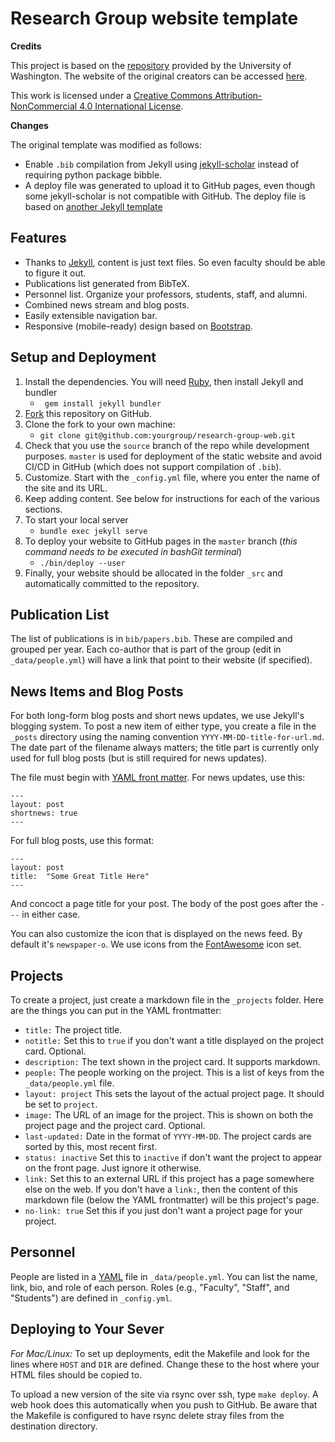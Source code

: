 
# Research Group website template

**Credits**

This project is based on the [repository](orig_repo) provided by the University of Washington. The website of the original creators can be accessed [here][sampa].

This work is licensed under a [Creative Commons Attribution-NonCommercial 4.0 International License][license].

[orig_repo]: https://github.com/uwsampa/research-group-web
[sampa]: http://sampa.cs.washington.edu/
[license]: https://creativecommons.org/licenses/by-nc/4.0/

**Changes**

The original template was modified as follows:
- Enable `.bib`  compilation from Jekyll using [jekyll-scholar](https://github.com/inukshuk/jekyll-scholar) instead of requiring python package bibble.
- A deploy file was generated to upload it to GitHub pages, even though some jekyll-scholar is not compatible with GitHub. The deploy file is based on [another Jekyll template](https://github.com/alshedivat/al-folio/blob/master/bin/deploy)


## Features

* Thanks to [Jekyll][], content is just text files. So even faculty should be able to figure it out.
* Publications list generated from BibTeX.
* Personnel list. Organize your professors, students, staff, and alumni.
* Combined news stream and blog posts.
* Easily extensible navigation bar.
* Responsive (mobile-ready) design based on [Bootstrap][].

[Bootstrap]: http://getbootstrap.com/


## Setup and Deployment

1. Install the dependencies. You will need [Ruby][], then install Jekyll and bundler
   -  ` gem install jekyll bundler`
2. [Fork][] this repository on GitHub.
3. Clone the fork to your own machine: 
   - `git clone git@github.com:yourgroup/research-group-web.git`
4. Check that you use the `source` branch of the repo while development purposes. `master` is used for deployment of the static website and avoid CI/CD in GitHub (which does not support compilation of `.bib`).
5. Customize. Start with the `_config.yml` file, where you enter the name of the site and its URL.
6. Keep adding content. See below for instructions for each of the various sections.
7. To start your local server
   - `bundle exec jekyll serve`
8. To deploy your website to GitHub pages in the `master` branch (*this command needs to be executed in bashGit terminal*)
   - `./bin/deploy --user`
9. Finally, your website should be allocated in the folder `_src` and automatically committed to the repository.

[Ruby]: https://www.ruby-lang.org/en/
[Fork]: https://github.com/uwsampa/research-group-web/fork



## Publication List

The list of publications is in `bib/papers.bib`. These are compiled and grouped per year. Each co-author that is part of the group (edit in `_data/people.yml`) will have a link that point to their website (if specified).

## News Items and Blog Posts

For both long-form blog posts and short news updates, we use Jekyll's blogging system. To post a new item of either type, you create a file in the `_posts` directory using the naming convention `YYYY-MM-DD-title-for-url.md`. The date part of the filename always matters; the title part is currently only used for full blog posts (but is still required for news updates).

The file must begin with [YAML front matter][yfm]. For news updates, use this:

    ---
    layout: post
    shortnews: true
    ---

For full blog posts, use this format:

    ---
    layout: post
    title:  "Some Great Title Here"
    ---

And concoct a page title for your post. The body of the post goes after the `---` in either case.

You can also customize the icon that is displayed on the news feed. By default it's `newspaper-o`. We use icons from the [FontAwesome][fa] icon set.

[yfm]: http://jekyllrb.com/docs/frontmatter/
[fa]: http://fontawesome.io/icons/

## Projects

To create a project, just create a markdown file in the `_projects` folder. Here are the things you can put in the YAML frontmatter:

- `title:` The project title.
- `notitle:` Set this to `true` if you don't want a title displayed on the project card. Optional.
- `description:` The text shown in the project card. It supports markdown.
- `people:` The people working on the project. This is a list of keys from the `_data/people.yml` file.
- `layout: project` This sets the layout of the actual project page. It should be set to `project`.
- `image:` The URL of an image for the project. This is shown on both the project page and the project card. Optional.
- `last-updated:` Date in the format of `YYYY-MM-DD`. The project cards are sorted by this, most recent first.
- `status: inactive` Set this to `inactive` if don't want the project to appear on the front page. Just ignore it otherwise.
- `link:` Set this to an external URL if this project has a page somewhere else on the web. If you don't have a `link:`, then the content of this markdown file (below the YAML frontmatter) will be this project's page.
- `no-link: true` Set this if you just don't want a project page for your project.

## Personnel

People are listed in a [YAML][] file in `_data/people.yml`. You can list the name, link, bio, and role of each person. Roles (e.g., "Faculty", "Staff", and "Students") are defined in `_config.yml`.

[YAML]: https://en.wikipedia.org/wiki/YAML

## Deploying to Your Sever

*For Mac/Linux:*
To set up deployments, edit the Makefile and look for the lines where `HOST` and `DIR` are defined. Change these to the host where your HTML files should be copied to.

To upload a new version of the site via rsync over ssh, type `make deploy`. A web hook does this automatically when you push to GitHub. Be aware that the Makefile is configured to have rsync delete stray files from the destination directory.

[Jekyll]: http://jekyllrb.com/]